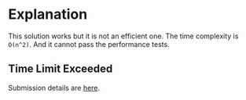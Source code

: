 
Explanation
===

This solution works but it is not an efficient one. The time complexity is `O(n^2)`. And it cannot pass the performance tests.


Time Limit Exceeded
---

Submission details are [here](https://leetcode.com/submissions/detail/708874840/).
